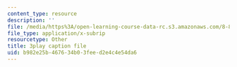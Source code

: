 ```yaml
---
content_type: resource
description: ''
file: /media/https%3A/open-learning-course-data-rc.s3.amazonaws.com/8-851-effective-field-theory-spring-2013/b982e25b467634b03feed2e4c4e54da6_ogrcXqbvbL4.srt
file_type: application/x-subrip
resourcetype: Other
title: 3play caption file
uid: b982e25b-4676-34b0-3fee-d2e4c4e54da6
---
```

